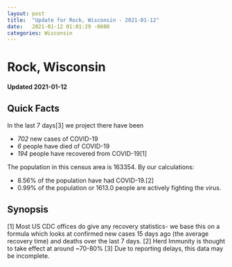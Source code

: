 ```yaml
---
layout: post
title:  "Update for Rock, Wisconsin - 2021-01-12"
date:   2021-01-12 01:01:29 -0600
categories: Wisconsin
---
```


# Rock, Wisconsin
#### Updated 2021-01-12

## Quick Facts

In the last 7 days[3] we project there have been
- *702* new cases of COVID-19
- *6* people have died of COVID-19
- *194* people have recovered from COVID-19[1]

The population in this census area is 163354. By our calculations:
- 8.56% of the population have had COVID-19.[2]
- 0.99% of the population or 1613.0 people are actively fighting the virus.

## Synopsis




[1] Most US CDC offices do give any recovery statistics- we base this on a formula which looks at confirmed new cases
15 days ago (the average recovery time) and deaths over the last 7 days.
[2] Herd Immunity is thought to take effect at around ~70-80%
[3] Due to reporting delays, this data may be incomplete. 
    